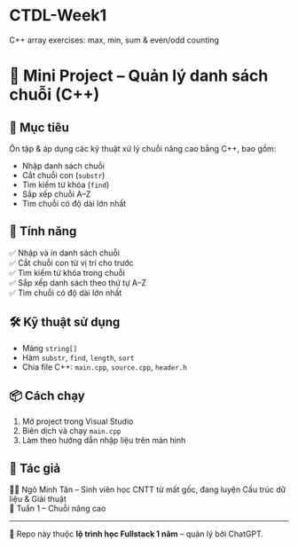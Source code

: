# CTDL-Week1
C++ array exercises: max, min, sum &amp; even/odd counting  
# 📘 Mini Project – Quản lý danh sách chuỗi (C++)

## 🚀 Mục tiêu
Ôn tập & áp dụng các kỹ thuật xử lý chuỗi nâng cao bằng C++, bao gồm:
- Nhập danh sách chuỗi
- Cắt chuỗi con (`substr`)
- Tìm kiếm từ khóa (`find`)
- Sắp xếp chuỗi A–Z
- Tìm chuỗi có độ dài lớn nhất

## 🧩 Tính năng
✅ Nhập và in danh sách chuỗi  
✅ Cắt chuỗi con từ vị trí cho trước  
✅ Tìm kiếm từ khóa trong chuỗi  
✅ Sắp xếp danh sách theo thứ tự A–Z  
✅ Tìm chuỗi có độ dài lớn nhất  

## 🛠 Kỹ thuật sử dụng
- Mảng `string[]`
- Hàm `substr`, `find`, `length`, `sort`
- Chia file C++: `main.cpp`, `source.cpp`, `header.h`

## 📦 Cách chạy
1. Mở project trong Visual Studio
2. Biên dịch và chạy `main.cpp`
3. Làm theo hướng dẫn nhập liệu trên màn hình

## 📌 Tác giả
👨‍💻 Ngô Minh Tân – Sinh viên học CNTT từ mất gốc, đang luyện Cấu trúc dữ liệu & Giải thuật  
📅 Tuần 1 – Chuỗi nâng cao

---

🔗 Repo này thuộc **lộ trình học Fullstack 1 năm** – quản lý bởi ChatGPT.

